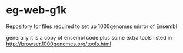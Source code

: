eg-web-g1k
==========

Repository for files required to set up 1000genomes mirror of Ensembl

generally it is a copy of ensembl code plus some extra tools listed in http://browser.1000genomes.org/tools.html
